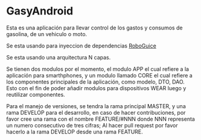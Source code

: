# GasyAndroid
Esta es una aplicación para llevar control de los gastos y consumos de gasolina, de un vehiculo o moto.

Se esta usando  para inyeccion de dependencias [RoboGuice](https://github.com/roboguice/roboguice)

Se esta usando una arquitectura N capas. 

Se tienen dos modulos por el momento, el modulo APP el cual refiere a la aplicación para smarthphones,
y un modulo llamado CORE el cual refiere a los componentes principales de la aplicación, como modelo, DTO, DAO. 
Esto con el fin de poder añadir modulos para dispositivos WEAR luego y reutilizar componentes. 

Para el manejo de versiones, se tendra la rama principal MASTER, y una rama DEVELOP para el desarrollo, en caso de hacer 
contribuciones, por favor cree una rama con el nombre FEATURE/#NNN donde NNN representa un numero  consecutivo de tres cifras;
Al hacer pull request por favor hacerlo a la rama DEVELOP desde una rama FEATURE.
